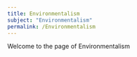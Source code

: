 ```yaml
---
title: Environmentalism
subject: "Environmentalism"
permalink: /Environmentalism
---
```


Welcome to the page of Environmentalism
